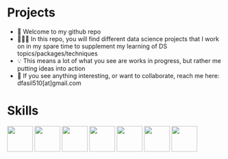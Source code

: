 # Projects

- 👋 Welcome to my github repo
- 👨🏾‍💻 In this repo, you will find different data science projects that I work on in my spare time to supplement my learning of DS topics/packages/techniques
- 💡 This means a lot of what you see are works in progress, but rather me putting ideas into action
- 📧 If you see anything interesting, or want to collaborate, reach me here: dfasil510[at]gmail.com

# Skills


<p align="left" dir="auto"> 

<img src="https://cdn.jsdelivr.net/gh/devicons/devicon@latest/icons/python/python-original.svg" width=60, height=60 />

<img src="https://cdn.jsdelivr.net/gh/devicons/devicon@latest/icons/scikitlearn/scikitlearn-original.svg" width=60, height=60 />

<img src="https://cdn.jsdelivr.net/gh/devicons/devicon@latest/icons/pandas/pandas-original-wordmark.svg" width=60, height=60/>

<img src="https://cdn.jsdelivr.net/gh/devicons/devicon@latest/icons/amazonwebservices/amazonwebservices-original-wordmark.svg" width=60, height=60/>

<img src="https://cdn.jsdelivr.net/gh/devicons/devicon@latest/icons/docker/docker-original.svg" width=60, height=60/>

<img src="https://cdn.jsdelivr.net/gh/devicons/devicon@latest/icons/streamlit/streamlit-original-wordmark.svg" width=60, height=60/>

<img src="https://cdn.jsdelivr.net/gh/devicons/devicon@latest/icons/plotly/plotly-original-wordmark.svg" width=60, height=60/>
